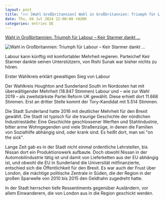 ```yaml
---
layout: post
title: "🔥🔥 [Wahl Großbritannien] Wahl in Großbritannien: Triumph für Labour – Keir Starmer dankt ..."
date: Thu, 04 Jul 2024 22:00:00 +0200
categories: entries DE
---
```

[Wahl in Großbritannien: Triumph für Labour – Keir Starmer dankt ...](https://www.zeit.de/politik/ausland/2024-07/grossbritannien-wahl-parlament-live)

![Wahl in Großbritannien: Triumph für Labour – Keir Starmer dankt ...](https://img.zeit.de/politik/2024-07/wahlen-grossbritannien-gewinner-keir-starmer-bild/wide__1300x731)

Labour kann künftig mit komfortabler Mehrheit regieren. Parteichef Keir Starmer dankte seinen Unterstützern, von Rishi Sunak war bisher nichts zu hören.

Erster Wahlkreis erklärt gewaltigen Sieg von Labour

Der Wahlkreis Houghton and Sunderland South im Nordosten hat mit überwältigender Mehrheit (18.847 Stimmen) Labour und – wie zur Wahl 2019 – als zweitstärkste Partei Reform UK gewählt. Diese erhielt dort 11.668 Stimmen. Erst an dritter Stelle kommt der Tory-Kandidat mit 5.514 Stimmen.



Die Stadt Sunderland hatte 2016 mit deutlicher Mehrheit für den Brexit gewählt. Die Stadt ist typisch für die traurige Geschichte der nördlichen Industriestädte: Eine Geschichte geschlossener Werften und Stahlindustrie, bitter arme Wohngegenden und viele Straßenzüge, in denen die Familien von Sozialhilfe abhängig sind, oder krank sind. Es heißt dort, man sei "on the sick".



Lange Zeit gab es in der Stadt nicht einmal ordentliche Lehrstellen, bis Nissan dort ein Produktionswerk aufbaute. Doch obwohl Nissan in der Automobilindustrie tätig ist und damit von Lieferketten aus der EU abhängig ist, und obwohl die EU in Sunderland die Universität mitfinanzierte, entschied sich die Öffentlichkeit für den Brexit. Es war auch der Frust über London, die mächtige politische Zentrale in Süden, die der Region in der großen Sparwelle von 2010 bis 2015 den Geldhahn zugedreht hatte.



In der Stadt herrschen tiefe Ressentiments gegenüber Ausländern, vor allem Einwanderern, die von London aus in die Region geschickt werden.

